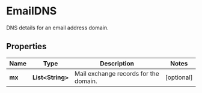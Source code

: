 

# EmailDNS

DNS details for an email address domain.

## Properties

| Name | Type | Description | Notes |
|------------ | ------------- | ------------- | -------------|
|**mx** | **List&lt;String&gt;** | Mail exchange records for the domain. |  [optional] |



